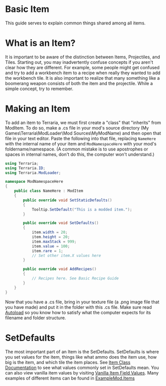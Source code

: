 # Basic Item
This guide serves to explain common things shared among all items.

# What is an Item?
It is important to be aware of the distinction between Items, Projectiles, and Tiles. Starting out, you may inadvertently confuse concepts if you aren't clear how they are different. For example, some people might get confused and try to add a workbench item to a recipe when really they wanted to add the workbench tile. It is also important to realize that many something like a boomerang weapon consists of both the item and the projectile. While a simple concept, try to remember.

# Making an Item
To add an item to Terraria, we must first create a "class" that "inherits" from ModItem. To do so, make a .cs file in your mod's source directory (My Games\Terraria\ModLoader\Mod Sources\MyModName) and then open that file in your text editor. Paste the following into that file, replacing `NameHere` with the internal name of your item and `ModNamespaceHere` with your mod's foldername/namespace. (A common mistake is to use apostrophes or spaces in internal names, don't do this, the computer won't understand.)
```cs
using Terraria;
using Terraria.ID;
using Terraria.ModLoader;

namespace ModNamespaceHere
{
    public class NameHere : ModItem
    {
        public override void SetStaticDefaults()
        {
            Tooltip.SetDefault("This is a modded item.");
        }

        public override void SetDefaults()
        {
            item.width = 20;
            item.height = 20;
            item.maxStack = 999;
            item.value = 100;
            item.rare = 1;
            // Set other item.X values here
        }

        public override void AddRecipes()
        {
            // Recipes here. See Basic Recipe Guide
        }
    }
}
```
Now that you have a .cs file, bring in your texture file (a .png image file that you have made) and put it in the folder with this .cs file. Make sure read [Autoload](https://github.com/tModLoader/tModLoader/wiki/Basic-Autoload) so you know how to satisfy what the computer expects for its filename and folder structure.

# SetDefaults
The most important part of an Item is the SetDefaults. SetDefaults is where you set values for the item, things like what ammo does the item use, how big is the item, and which tile the item places. See [Item Class Documentation](https://github.com/tModLoader/tModLoader/wiki/Item-Class-Documentation) to see what values commonly set in SetDefaults mean. You can also view vanilla item values by visiting [Vanilla Item Field Values](https://github.com/tModLoader/tModLoader/wiki/Vanilla-Item-Field-Values). Many examples of different items can be found in [ExampleMod.Items](https://github.com/tModLoader/tModLoader/tree/master/ExampleMod/Items)

